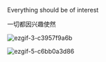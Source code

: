 Everything should be of interest

一切都因兴趣使然


<!--
**Allannn-sudo/Allannn-sudo** is a ✨ _special_ ✨ repository because its `README.md` (this file) appears on your GitHub profile.

Here are some ideas to get you started:

- 🔭 I’m currently working on 
- 🌱 I’m currently learning ...
- 👯 I’m looking to collaborate on ...
- 🤔 I’m looking for help with ...
- 💬 Ask me about ...
- 📫 How to reach me: ...
- 😄 Pronouns: ...
- ⚡ Fun fact: ...
-->

![ezgif-3-c3957f9a6b](https://github.com/Allannn-sudo/Allannn-sudo/assets/57735559/7a760cf3-dac9-49b1-81aa-fae26c27f33b)


![ezgif-5-c6bb0a3d86](https://github.com/Allannn-sudo/Allannn-sudo/assets/57735559/8c5e38cd-fae1-4628-aeb8-80eda7b3d712)
